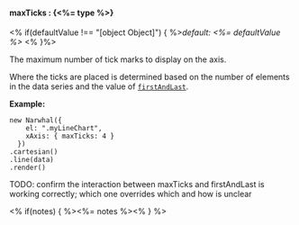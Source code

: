 #### **maxTicks** : {<%= type %>}

<% if(defaultValue !== "[object Object]") { %>*default: <%= defaultValue %>* <% }%>

The maximum number of tick marks to display on the axis.

Where the ticks are placed is determined based on the number of elements in the data series and the value of [`firstAndLast`](#config_config.xAxis.firstAndLast). 

**Example:**

	new Narwhal({
	    el: ".myLineChart",
	    xAxis: { maxTicks: 4 }
	  })
	.cartesian()
	.line(data)
	.render()

TODO: confirm the interaction between maxTicks and firstAndLast is working correctly; which one overrides which and how is unclear

<% if(notes) { %><%= notes %><% } %>

